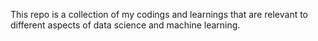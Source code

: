 This repo is a collection of my codings and learnings that are relevant to different aspects of data science and machine learning.
